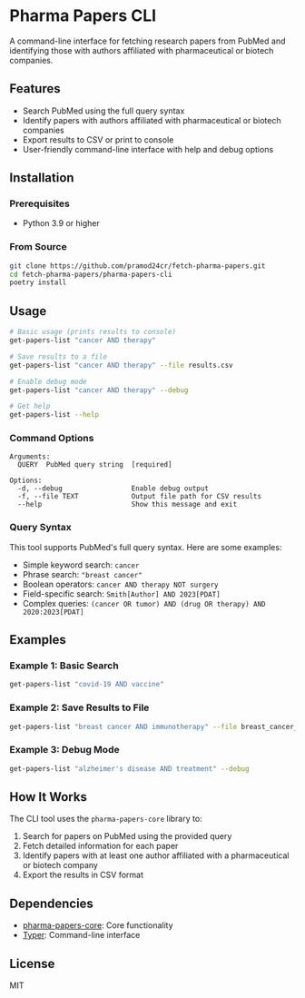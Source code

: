 # Pharma Papers CLI

A command-line interface for fetching research papers from PubMed and identifying those with authors affiliated with pharmaceutical or biotech companies.

## Features

- Search PubMed using the full query syntax
- Identify papers with authors affiliated with pharmaceutical or biotech companies
- Export results to CSV or print to console
- User-friendly command-line interface with help and debug options

## Installation

### Prerequisites

- Python 3.9 or higher

### From Source

```bash
git clone https://github.com/pramod24cr/fetch-pharma-papers.git
cd fetch-pharma-papers/pharma-papers-cli
poetry install
```

## Usage

```bash
# Basic usage (prints results to console)
get-papers-list "cancer AND therapy"

# Save results to a file
get-papers-list "cancer AND therapy" --file results.csv

# Enable debug mode
get-papers-list "cancer AND therapy" --debug

# Get help
get-papers-list --help
```

### Command Options

```
Arguments:
  QUERY  PubMed query string  [required]

Options:
  -d, --debug                 Enable debug output
  -f, --file TEXT             Output file path for CSV results
  --help                      Show this message and exit
```

### Query Syntax

This tool supports PubMed's full query syntax. Here are some examples:

- Simple keyword search: `cancer`
- Phrase search: `"breast cancer"`
- Boolean operators: `cancer AND therapy NOT surgery`
- Field-specific search: `Smith[Author] AND 2023[PDAT]`
- Complex queries: `(cancer OR tumor) AND (drug OR therapy) AND 2020:2023[PDAT]`

## Examples

### Example 1: Basic Search

```bash
get-papers-list "covid-19 AND vaccine"
```

### Example 2: Save Results to File

```bash
get-papers-list "breast cancer AND immunotherapy" --file breast_cancer_research.csv
```

### Example 3: Debug Mode

```bash
get-papers-list "alzheimer's disease AND treatment" --debug
```

## How It Works

The CLI tool uses the `pharma-papers-core` library to:

1. Search for papers on PubMed using the provided query
2. Fetch detailed information for each paper
3. Identify papers with at least one author affiliated with a pharmaceutical or biotech company
4. Export the results in CSV format

## Dependencies

- [pharma-papers-core](https://test.pypi.org/project/pharma-papers-core/): Core functionality
- [Typer](https://typer.tiangolo.com/): Command-line interface

## License

MIT